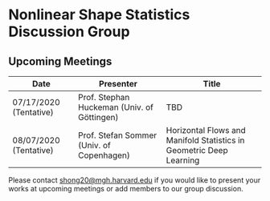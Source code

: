 # Nonlinear Shape Statistics Discussion Group

Upcoming Meetings
-----------------

| Date                   | Presenter                                   | Title                                                               |
|------------------------|---------------------------------------------|---------------------------------------------------------------------|
| 07/17/2020 (Tentative) | Prof. Stephan Huckeman (Univ. of Göttingen) | TBD                                                                 |
| 08/07/2020 (Tentative) | Prof. Stefan Sommer (Univ. of Copenhagen)   | Horizontal Flows and Manifold Statistics in Geometric Deep Learning |



Please contact shong20@mgh.harvard.edu if you would like to present your works at upcoming meetings or add members to our group discussion. 

